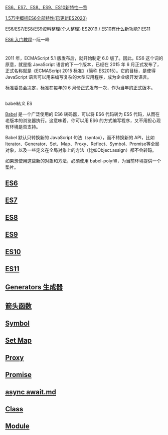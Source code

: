 [ES6、ES7、ES8、ES9、ES10新特性一览](https://juejin.cn/post/6844903811622912014)

[1.5万字概括ES6全部特性(已更新ES2020)](https://juejin.cn/post/6844903959283367950)

[ES6/ES7/ES8/ES9资料整理(个人整理)](https://juejin.im/post/6844903728944775181)
[ES2019 / ES10有什么新功能?](https://juejin.im/post/6844903872469680141)
[ES11](https://juejin.im/post/6883306672064987149)

[ES6 入门教程](https://es6.ruanyifeng.com/)--阮一峰
#

2011 年，ECMAScript 5.1 版发布后，就开始制定 6.0 版了。因此，ES6 这个词的原意，就是指 JavaScript 语言的下一个版本，已经在 2015 年 6 月正式发布了，正式名称就是《ECMAScript 2015 标准》（简称 ES2015）。它的目标，是使得 JavaScript 语言可以用来编写复杂的大型应用程序，成为企业级开发语言。

标准委员会决定，标准在每年的 6 月份正式发布一次，作为当年的正式版本。
## 
babel转义 ES

[Babel](https://www.babeljs.cn/repl/) 是一个广泛使用的 ES6 转码器，可以将 ES6 代码转为 ES5 代码，从而在老版本的浏览器执行。这意味着，你可以用 ES6 的方式编写程序，又不用担心现有环境是否支持。

Babel 默认只转换新的 JavaScript 句法（syntax），而不转换新的 API，比如Iterator、Generator、Set、Map、Proxy、Reflect、Symbol、Promise等全局对象，以及一些定义在全局对象上的方法（比如Object.assign）都不会转码。

如果想使用这些新的对象和方法，必须使用 babel-polyfill，为当前环境提供一个垫片。

## [ES6](/details\ES\ES6.md)
## [ES7](/details\ES\ES7.md)
## [ES8](/details\ES\ES8.md)
## [ES9](/details\ES\ES9.md)
## [ES10](/details\ES\ES10.md)
## [ES11](/details\ES\ES11.md)



## [Generators 生成器](/details/JS/Generator.md)

## [箭头函数](/details/JS/其他/this.md)



## [Symbol](/details/JS数据类型/Symbol.md)

## [Set Map](/details/JS/Set、Map.md)

## [Proxy](/details/JS/Proxy.md)

## [Promise](/details/JS/Promise.md)

## [async await.md](/details/JS/async_await.md)

## [Class](/details/JS/Class.md)

## [Module](/details/JS/Module.md)

